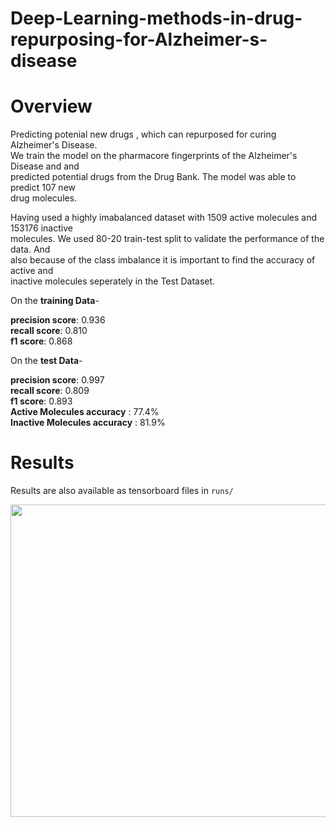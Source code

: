 # Deep-Learning-methods-in-drug-repurposing-for-Alzheimer-s-disease

# Overview
Predicting potenial new drugs , which can repurposed for curing Alzheimer's Disease. </br>
We train the model on the pharmacore fingerprints of the Alzheimer's Disease and and </br>
predicted potential drugs from the Drug Bank. The model was able to predict 107 new </br>
drug molecules. </br>

Having used a highly imabalanced dataset with 1509 active molecules and 153176 inactive </br>
molecules. We used 80-20 train-test split to validate the performance of the data. And </br>
also because of the class imbalance it is important to find the accuracy of active and </br>
inactive molecules seperately in the Test Dataset. 

On the **training Data**-

**precision score**: 0.936 </br>
**recall score**: 0.810 </br>
**f1 score**: 0.868 </br>


On the **test Data**-

**precision score**: 0.997 </br>
**recall score**: 0.809 </br>
**f1 score**: 0.893 </br>
**Active Molecules accuracy** : 77.4% </br>
**Inactive Molecules accuracy** : 81.9% </br>

# Results
Results are also available as tensorboard files in `runs/`

<img src="https://github.com/VIGNESHinZONE/Deep-Learning-methods-in-drug-repurposing-for-Alzheimer-s-disease/blob/master/results/Screenshot%20from%202020-05-04%2011-53-42.jpg" height="500" width="916">
